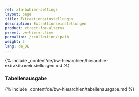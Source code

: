```yaml
---
ref: xfa-bwhier-settings
layout: page
title: Extraktionseinstellungen
description: Extraktionseinstellungen
product: xtract-for-alteryx
parent: bw-hierarchien
permalink: /:collection/:path
weight: 2
lang: de_DE
---
```


{% include _content/de/bw-hierarchien/hierarchie-extraktionseinstellungen.md %}

### Tabellenausgabe
{% include _content/de/bw-hierarchien/tabellenausgabe.md %}


